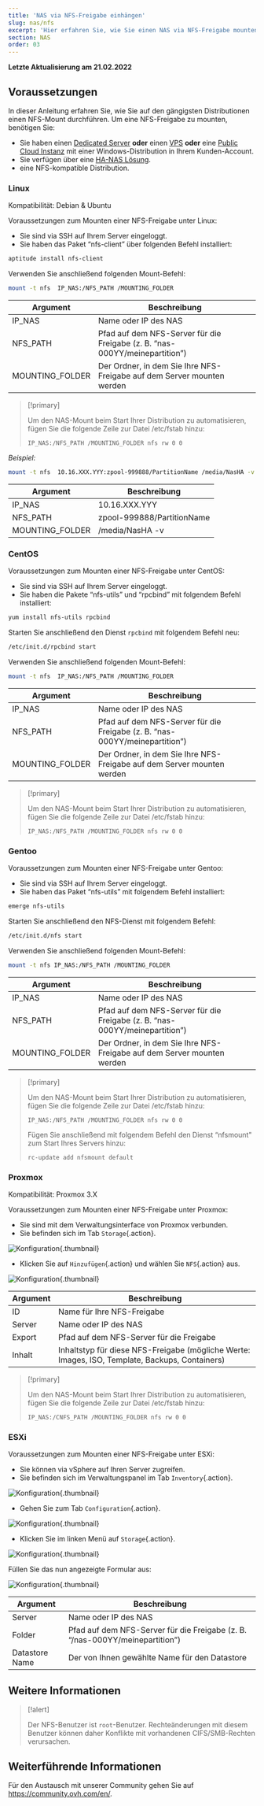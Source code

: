```yaml
---
title: 'NAS via NFS-Freigabe einhängen'
slug: nas/nfs
excerpt: 'Hier erfahren Sie, wie Sie einen NAS via NFS-Freigabe mounten.'
section: NAS
order: 03
---
```


**Letzte Aktualisierung am 21.02.2022**

## Voraussetzungen

In dieser Anleitung erfahren Sie, wie Sie auf den gängigsten Distributionen einen NFS-Mount durchführen. Um eine NFS-Freigabe zu mounten, benötigen Sie:

- Sie haben einen [Dedicated Server](https://www.ovhcloud.com/de/bare-metal/) **oder** einen [VPS](https://www.ovhcloud.com/de/vps/) **oder** eine [Public Cloud Instanz](https://www.ovhcloud.com/de/public-cloud/) mit einer Windows-Distribution in Ihrem Kunden-Account.
- Sie verfügen über eine [HA-NAS Lösung](https://www.ovh.de/nas/).
- eine NFS-kompatible Distribution.


### Linux

Kompatibilität: Debian & Ubuntu

Voraussetzungen zum Mounten einer NFS-Freigabe unter Linux:

- Sie sind via SSH auf Ihrem Server eingeloggt.
- Sie haben das Paket “nfs-client” über folgenden Befehl installiert:


```sh
aptitude install nfs-client
```

Verwenden Sie anschließend folgenden Mount-Befehl:


```sh
mount -t nfs  IP_NAS:/NFS_PATH /MOUNTING_FOLDER
```

|Argument|Beschreibung|
|---|---|
|IP_NAS|Name oder IP des NAS|
|NFS_PATH|Pfad auf dem NFS-Server für die Freigabe (z. B. “nas-000YY/meinepartition”)|
|MOUNTING_FOLDER|Der Ordner, in dem Sie Ihre NFS-Freigabe auf dem Server mounten werden|


> [!primary]
>
> Um den NAS-Mount beim Start Ihrer Distribution zu automatisieren, fügen Sie die folgende Zeile zur Datei /etc/fstab hinzu:
>
> ```
> IP_NAS:/NFS_PATH /MOUNTING_FOLDER nfs rw 0 0
> ```
>

*Beispiel:*

```sh
mount -t nfs  10.16.XXX.YYY:zpool-999888/PartitionName /media/NasHA -v
```

|Argument|Beschreibung|
|---|---|
|IP_NAS|10.16.XXX.YYY|
|NFS_PATH|zpool-999888/PartitionName|
|MOUNTING_FOLDER|/media/NasHA -v|

### CentOS

Voraussetzungen zum Mounten einer NFS-Freigabe unter CentOS:

- Sie sind via SSH auf Ihrem Server eingeloggt.
- Sie haben die Pakete “nfs-utils” und “rpcbind” mit folgendem Befehl installiert:


```sh
yum install nfs-utils rpcbind
```

Starten Sie anschließend den Dienst `rpcbind` mit folgendem Befehl neu:


```sh
/etc/init.d/rpcbind start
```

Verwenden Sie anschließend folgenden Mount-Befehl:

```sh
mount -t nfs  IP_NAS:/NFS_PATH /MOUNTING_FOLDER
```

|Argument|Beschreibung|
|---|---|
|IP_NAS|Name oder IP des NAS|
|NFS_PATH|Pfad auf dem NFS-Server für die Freigabe (z. B. “nas-000YY/meinepartition”)|
|MOUNTING_FOLDER|Der Ordner, in dem Sie Ihre NFS-Freigabe auf dem Server mounten werden|


> [!primary]
>
> Um den NAS-Mount beim Start Ihrer Distribution zu automatisieren, fügen Sie die folgende Zeile zur Datei /etc/fstab hinzu:
>
> ```
> IP_NAS:/NFS_PATH /MOUNTING_FOLDER nfs rw 0 0
> ```
>

### Gentoo

Voraussetzungen zum Mounten einer NFS-Freigabe unter Gentoo:

- Sie sind via SSH auf Ihrem Server eingeloggt.
- Sie haben das Paket “nfs-utils” mit folgendem Befehl installiert:


```sh
emerge nfs-utils
```

Starten Sie anschließend den NFS-Dienst mit folgendem Befehl:

```sh
/etc/init.d/nfs start
```

Verwenden Sie anschließend folgenden Mount-Befehl:


```sh
mount -t nfs IP_NAS:/NFS_PATH /MOUNTING_FOLDER
```

|Argument|Beschreibung|
|---|---|
|IP_NAS|Name oder IP des NAS|
|NFS_PATH|Pfad auf dem NFS-Server für die Freigabe (z. B. “nas-000YY/meinepartition”)|
|MOUNTING_FOLDER|Der Ordner, in dem Sie Ihre NFS-Freigabe auf dem Server mounten werden|


> [!primary]
>
> Um den NAS-Mount beim Start Ihrer Distribution zu automatisieren, fügen Sie die folgende Zeile zur Datei /etc/fstab hinzu:
>
> ```
> IP_NAS:/NFS_PATH /MOUNTING_FOLDER nfs rw 0 0
> ```
>
> Fügen Sie anschließend mit folgendem Befehl den Dienst “nfsmount" zum Start Ihres Servers hinzu:
>
> ```
> rc-update add nfsmount default
> ```
>

### Proxmox

Kompatibilität: Proxmox 3.X

Voraussetzungen zum Mounten einer NFS-Freigabe unter Proxmox:

- Sie sind mit dem Verwaltungsinterface von Proxmox verbunden.
- Sie befinden sich im Tab `Storage`{.action}.


![Konfiguration](images/img_4647.jpg){.thumbnail}

- Klicken Sie auf `Hinzufügen`{.action} und wählen Sie `NFS`{.action} aus.


![Konfiguration](images/img_4648.jpg){.thumbnail}


|Argument|Beschreibung|
|---|---|
|ID|Name für Ihre NFS-Freigabe|
|Server|Name oder IP des NAS|
|Export|Pfad auf dem NFS-Server für die Freigabe|
|Inhalt|Inhaltstyp für diese NFS-Freigabe (mögliche Werte: Images, ISO, Template, Backups, Containers)|


> [!primary]
>
> Um den NAS-Mount beim Start Ihrer Distribution zu automatisieren, fügen Sie die folgende Zeile zur Datei /etc/fstab hinzu:
>
> ```
> IP_NAS:/CNFS_PATH /MOUNTING_FOLDER nfs rw 0 0
> ```
>

### ESXi

Voraussetzungen zum Mounten einer NFS-Freigabe unter ESXi:

- Sie können via vSphere auf Ihren Server zugreifen.
- Sie befinden sich im Verwaltungspanel im Tab `Inventory`{.action}.


![Konfiguration](images/esxi_1.jpg){.thumbnail}

- Gehen Sie zum Tab `Configuration`{.action}.


![Konfiguration](images/esxi_2.jpg){.thumbnail}

- Klicken Sie im linken Menü auf `Storage`{.action}.


![Konfiguration](images/esxi_3.jpg){.thumbnail}

Füllen Sie das nun angezeigte Formular aus:


![Konfiguration](images/esxi_4.jpg){.thumbnail}

|Argument|Beschreibung|
|---|---|
|Server|Name oder IP des NAS|
|Folder|Pfad auf dem NFS-Server für die Freigabe (z. B. “/nas-000YY/meinepartition”)|
|Datastore Name|Der von Ihnen gewählte Name für den Datastore|


## Weitere Informationen


> [!alert]
>
> Der NFS-Benutzer ist `root`-Benutzer. Rechteänderungen mit diesem Benutzer können daher Konflikte mit vorhandenen CIFS/SMB-Rechten verursachen.
>

## Weiterführende Informationen

Für den Austausch mit unserer Community gehen Sie auf <https://community.ovh.com/en/>.
